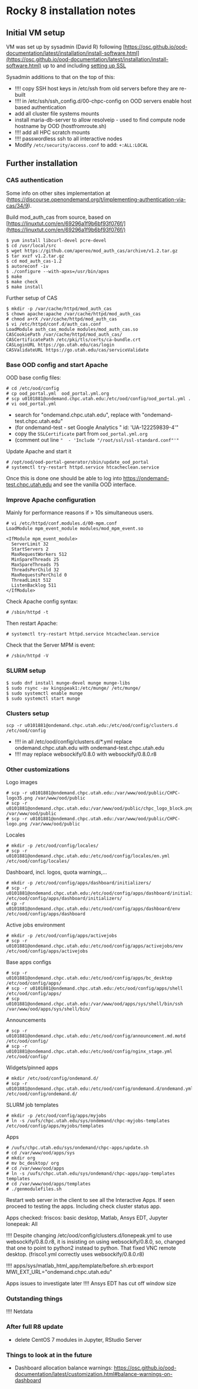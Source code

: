 # Rocky 8 installation notes

## Initial VM setup

VM was set up by sysadmin (David R) following
[https://osc.github.io/ood-documentation/latest/installation/install-software.html](https://osc.github.io/ood-documentation/latest/installation/install-software.html)
up to and including
[setting up SSL](https://osc.github.io/ood-documentation/latest/installation/add-ssl.html)

Sysadmin additions to that on the top of this:
- !!!! copy SSH host keys in /etc/ssh from old servers before they are re-built
- !!!! in /etc/ssh/ssh_config.d/00-chpc-config on OOD servers enable host based authentication
- add all cluster file systems mounts
- install maria-db-server to allow resolveip - used to find compute node hostname by OOD (hostfromroute.sh)
- !!!! add all HPC scratch mounts
- !!!! passwordless ssh to all interactive nodes
- Modify `/etc/security/access.conf` to add: ```+:ALL:LOCAL```

## Further installation

### CAS authentication

Some info on other sites implementation at (https://discourse.openondemand.org/t/implementing-authentication-via-cas/34/9).

Build mod_auth_cas from source, based on [https://linuxtut.com/en/69296a1f9b6bf93f076f/](https://linuxtut.com/en/69296a1f9b6bf93f076f/)
```
$ yum install libcurl-devel pcre-devel
$ cd /usr/local/src
$ wget https://github.com/apereo/mod_auth_cas/archive/v1.2.tar.gz
$ tar xvzf v1.2.tar.gz
$ cd mod_auth_cas-1.2
$ autoreconf -iv
$ ./configure --with-apxs=/usr/bin/apxs
$ make
$ make check
$ make install
```

Further setup of CAS
```
$ mkdir -p /var/cache/httpd/mod_auth_cas
$ chown apache:apache /var/cache/httpd/mod_auth_cas
# chmod a+rX /var/cache/httpd/mod_auth_cas
$ vi /etc/httpd/conf.d/auth_cas.conf
LoadModule auth_cas_module modules/mod_auth_cas.so
CASCookiePath /var/cache/httpd/mod_auth_cas/
CASCertificatePath /etc/pki/tls/certs/ca-bundle.crt
CASLoginURL https://go.utah.edu/cas/login
CASValidateURL https://go.utah.edu/cas/serviceValidate
```

### Base OOD config and start Apache

OOD base config files:
```
# cd /etc/ood/config
# cp ood_portal.yml  ood_portal.yml.org
# scp u0101881@ondemand.chpc.utah.edu:/etc/ood/config/ood_portal.yml .
# vi ood_portal.yml
```
- search for "ondemand.chpc.utah.edu", replace with "ondemand-test.chpc.utah.edu"
- (for ondemand-test - set Google Analytics "    id: 'UA-122259839-4'" 
- copy the `SSLCertificate` part from `ood_portal.yml.org`
- (comment out line `"  - 'Include "/root/ssl/ssl-standard.conf"'"`

Update Apache and start it
```
# /opt/ood/ood-portal-generator/sbin/update_ood_portal
# systemctl try-restart httpd.service htcacheclean.service
```
Once this is done one should be able to log into https://ondemand-test.chpc.utah.edu and see the vanilla OOD interface.

### Improve Apache configuration

Mainly for performance reasons if > 10s simultaneous users.

```
# vi /etc/httpd/conf.modules.d/00-mpm.conf
LoadModule mpm_event_module modules/mod_mpm_event.so

<IfModule mpm_event_module>
  ServerLimit 32
  StartServers 2
  MaxRequestWorkers 512
  MinSpareThreads 25
  MaxSpareThreads 75
  ThreadsPerChild 32
  MaxRequestsPerChild 0
  ThreadLimit 512
  ListenBacklog 511
</IfModule>
```

Check Apache config syntax: 
```
# /sbin/httpd -t
```

Then restart Apache:
```
# systemctl try-restart httpd.service htcacheclean.service
```

Check that the Server MPM is event: 
```
# /sbin/httpd -V
```

### SLURM setup

```
$ sudo dnf install munge-devel munge munge-libs
$ sudo rsync -av kingspeak1:/etc/munge/ /etc/munge/
$ sudo systemctl enable munge
$ sudo systemctl start munge
```

### Clusters setup

```
scp -r u0101881@ondemand.chpc.utah.edu:/etc/ood/config/clusters.d /etc/ood/config
```
- !!!! in all /etc/ood/config/clusters.d/*.yml replace ondemand.chpc.utah.edu with ondemand-test.chpc.utah.edu
- !!!! may replace websockify/0.8.0 with websockify/0.8.0.r8

### Other customizations

Logo images
```
# scp -r u0101881@ondemand.chpc.utah.edu:/var/www/ood/public/CHPC-logo35.png /var/www/ood/public
# scp -r u0101881@ondemand.chpc.utah.edu:/var/www/ood/public/chpc_logo_block.png /var/www/ood/public
# scp -r u0101881@ondemand.chpc.utah.edu:/var/www/ood/public/CHPC-logo.png /var/www/ood/public
```

Locales
```
# mkdir -p /etc/ood/config/locales/
# scp -r u0101881@ondemand.chpc.utah.edu:/etc/ood/config/locales/en.yml /etc/ood/config/locales/
```

Dashboard, incl. logos, quota warnings,...
```
# mkdir -p /etc/ood/config/apps/dashboard/initializers/
# scp -r u0101881@ondemand.chpc.utah.edu:/etc/ood/config/apps/dashboard/initializers/ood.rb /etc/ood/config/apps/dashboard/initializers/
# cp -r u0101881@ondemand.chpc.utah.edu:/etc/ood/config/apps/dashboard/env /etc/ood/config/apps/dashboard
```

Active jobs environment
```
# mkdir -p /etc/ood/config/apps/activejobs
# scp -r u0101881@ondemand.chpc.utah.edu:/etc/ood/config/apps/activejobs/env /etc/ood/config/apps/activejobs
```

Base apps configs
```
# scp -r u0101881@ondemand.chpc.utah.edu:/etc/ood/config/apps/bc_desktop /etc/ood/config/apps/
# scp -r u0101881@ondemand.chpc.utah.edu:/etc/ood/config/apps/shell /etc/ood/config/apps/
# scp u0101881@ondemand.chpc.utah.edu:/var/www/ood/apps/sys/shell/bin/ssh /var/www/ood/apps/sys/shell/bin/
```

Announcements
```
# scp -r u0101881@ondemand.chpc.utah.edu:/etc/ood/config/announcement.md.motd /etc/ood/config/
# scp -r u0101881@ondemand.chpc.utah.edu:/etc/ood/config/nginx_stage.yml /etc/ood/config/
```

Widgets/pinned apps
```
# mkdir /etc/ood/config/ondemand.d/
# scp -r u0101881@ondemand.chpc.utah.edu:/etc/ood/config/ondemand.d/ondemand.yml /etc/ood/config/ondemand.d/
```

SLURM job templates
```
# mkdir -p /etc/ood/config/apps/myjobs
# ln -s /uufs/chpc.utah.edu/sys/ondemand/chpc-myjobs-templates /etc/ood/config/apps/myjobs/templates
```

Apps
```
# /uufs/chpc.utah.edu/sys/ondemand/chpc-apps/update.sh
# cd /var/www/ood/apps/sys
# mkdir org
# mv bc_desktop/ org
# cd /var/www/ood/apps
# ln -s /uufs/chpc.utah.edu/sys/ondemand/chpc-apps/app-templates templates
# cd /var/www/ood/apps/templates
# ./genmodulefiles.sh
```

Restart web server in the client to see all the Interactive Apps. If seen proceed to testing the apps.
Including check cluster status app.

Apps checked:
friscos: basic desktop, Matlab, Ansys EDT, Jupyter
lonepeak: All

!!!! Despite changing /etc/ood/config/clusters.d/lonepeak.yml to use websockify/0.8.0.r8, it is insisting on using websockify/0.8.0, so, changed that one to point to python2 instead to python. That fixed VNC remote desktop. (frisco1.yml correctly uses websockify/0.8.0.r8)

!!!! apps/sys/matlab_html_app/template/before.sh.erb:export MWI_EXT_URL="ondemand.chpc.utah.edu"

Apps issues to investigate later
!!!! Ansys EDT has cut off window size

### Outstanding things

!!!! Netdata

### After full R8 update

- delete CentOS 7 modules in Jupyter, RStudio Server

### Things to look at in the future

- Dashboard allocation balance warnings: https://osc.github.io/ood-documentation/latest/customization.html#balance-warnings-on-dashboard
